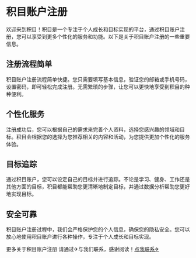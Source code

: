 # 积目账户注册

欢迎来到积目！积目是一个专注于个人成长和目标实现的平台，通过积目账户注册，您可以享受到更多个性化的服务和功能。以下是关于积目账户注册的一些重要信息。

## 注册流程简单

积目账户注册流程简单快捷。您只需要填写基本信息，验证您的邮箱或手机号码，设置密码，即可轻松完成注册。无需繁琐的步骤，让您可以更快地享受到积目的种种便利。

## 个性化服务

注册成功后，您可以根据自己的需求来完善个人资料，选择您感兴趣的领域和目标。积目会根据您的选择为您推荐相关的内容和活动，为您提供更加个性化的服务体验。

## 目标追踪

通过积目账户，您可以设定自己的目标并进行追踪。不论是学习、健身、工作还是其他方面的目标，积目都能帮助您更清晰地制定目标，并通过数据分析帮助您更好地实现目标。

## 安全可靠

积目账户注册过程中，我们会严格保护您的个人信息，确保您的隐私安全。您可以放心地使用积目账户进行各种操作，专注于个人成长和目标实现。

更多关于积目账户注册 请通过✈与我们联系，感谢阅读！[点我联系✈](https://gm.k02.cc)